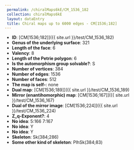 ```yaml
--- 
 permalink: /chiralMaps6kE/CM_1536_182 
 collection: chiralMaps6kE
 layout: dataEntry
 title: Chiral maps up to 6000 edges - CM[1536;182]
---
```


- **ID**: [CM[1536;182]]({{ site.url }}/test/CM_1536_182)
- **Genus of the underlying surface**: 321
- **Length of the face**: 6
- **Valency**: 8
- **Length of the Petrie polygon**: 6
- **Is the automorphism group solvable?**: S
- **Number of vertices**: 384
- **Number of edges**: 1536
- **Number of faces**: 512
- **The map is self-**: none
- **Dual map**: [CM[1536;189]]({{ site.url }}/test/CM_1536_189)
- **Mirror (enantihomorphic) map**: [CM[1536;167]]({{ site.url }}/test/CM_1536_167)
- **Dual of the mirror image**: [CM[1536;224]]({{ site.url }}/test/CM_1536_224)
- **Z_q-Exponent?**: 4
- **No idea**:  5:166 7:167
- **No idea**: Y
- **No idea**: Y
- **Skeleton**: Sk(384;286)
- **Some other kind of skeleton**: PlhSk(384;83)
